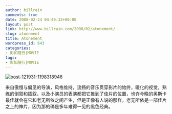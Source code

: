```yaml
---
author: billrain
comments: true
date: 2008-02-24 04:49:33+00:00
layout: post
link: http://www.billrain.com/2008/02/atonement/
slug: atonement
title: Atonement
wordpress_id: 643
categories:
- 影如随行|MOVIE
tags:
- 影如随行|MOVIE
---
```


[![post-121931-1198318946](http://www.billrain.com/wp-content/uploads/2008/02/post-121931-1198318946-thumb.jpg)](http://www.billrain.com/wp-content/uploads/2008/02/post-121931-1198318946.jpg)

来自傲慢与偏见的导演，风格维持，流畅的音乐贯穿影片的始终，暖化的视觉，熟练的倒叙和插叙，以及小演员的表演都把它推到了佳片的位置，也许今晚的奥斯卡最佳就会在它和老无所依之间产生，但是正像有人说的那样，老无所依是一部佳片之上的神片，因为那的确是多年难得一见的黑色经典。
